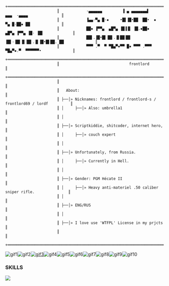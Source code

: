                            +═════════════════════════════════════════════════════════════════════════+
                           ║            ·▄▄▄▄▄▄         ▐ ▄ ▄▄▄▄▄▄▄▌        ▄▄▄  ·▄▄▄▄               ║
                           ║            ▐▄▄·▀▄ █·▪     •█▌▐█•██  ██•  ▪     ▀▄ █·██▪ ██              ║
                           ║            ██▪ ▐▀▀▄  ▄█▀▄ ▐█▐▐▌ ▐█.▪██▪   ▄█▀▄ ▐▀▀▄ ▐█· ▐█▌             ║
                           ║            ██▌.▐█•█▌▐█▌.▐▌██▐█▌ ▐█▌·▐█▌▐▌▐█▌.▐▌▐█•█▌██. ██              ║
                           ║            ▀▀▀ .▀  ▀ ▀█▄▀▪▀▀ █▪ ▀▀▀ .▀▀▀  ▀█▄▀▪.▀  ▀▀▀▀▀▀•              ║
                           +═════════════════════════════════════════════════════════════════════════+
                           ║                               frontlord                                 ║
                           +═════════════════════════════════════════════════════════════════════════+
                           ║                                                                         ║
                           ║   About:                                                                ║
                           ║ ├──│» Nicknames: frontlord / frontlord-s / frontlord69 / lordf          ║
                           ║ │     ├──│» Also: umbrella1                                             ║
                           ║ │                                                                       ║
                           ║ ├──│» Scriptkiddie, shitcoder, internet hero,                           ║
                           ║ │     ├──│» couch expert                                                ║
                           ║ │                                                                       ║
                           ║ ├──│» Unfortunately, from Russia.                                       ║
                           ║ │     ├──│» Currently in Hell.                                          ║
                           ║ │                                                                       ║
                           ║ ├──│» Gender: PGM Hécate II                                             ║
                           ║ │     ├──│» Heavy anti-materiel .50 caliber sniper rifle.               ║
                           ║ │                                                                       ║
                           ║ ├──│» ENG/RUS                                                           ║
                           ║ │                                                                       ║
                           ║ ├──│» I love use 'WTFPL' License in my prjcts                           ║
                           ║                                                                         ║
                           +═════════════════════════════════════════════════════════════════════════+
<div style="display: flex; flex-direction: row; flex-wrap: wrap;">
  <img src="https://anlucas.neocities.org/Animated-pink-flickering-stars.gif" alt="gif1" />
  <img src="https://anlucas.neocities.org/clanbase.gif" alt="gif2" />
  <a href="https://github.com/logout">
    <img src="https://anlucas.neocities.org/no.gif" alt="gif3" />
  </a>
  <img src="https://anlucas.neocities.org/lol.gif" alt="gif4" />
  <img src="https://anlucas.neocities.org/javass.gif" alt="gif5" />
  <img src="https://anlucas.neocities.org/aniquake.gif" alt="gif6" />
  <img src="https://cyber.dabamos.de/88x31/aviation1.gif" alt="gif7" />
  <img src="https://cyber.dabamos.de/88x31/dream_coloured.gif" alt="gif8" />
  <img src="https://cyber.dabamos.de/88x31/vampireunlimited.gif" alt="gif9" />
  <img src="https://anlucas.neocities.org/Animated-pink-flickering-stars.gif" alt="gif10" />
</div>

### SKILLS
  <a href="https://skillicons.dev">
    <img src="https://skillicons.dev/icons?i=blender,bash" />
  </a>
</p>

